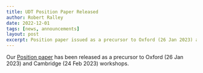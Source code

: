 ```yaml
---
title: UDT Position Paper Released
author: Robert Ralley
date: 2022-12-01
tags: [news, announcements]
layout: post
excerpt: Position paper issued as a precursor to Oxford (26 Jan 2023) and Cambridge (24 Feb 2023) workshops.
---
```


Our [Position paper](/publications/2022-position-paper.md) has been released as a precursor to Oxford (26 Jan 2023) and Cambridge (24 Feb 2023) workshops.
